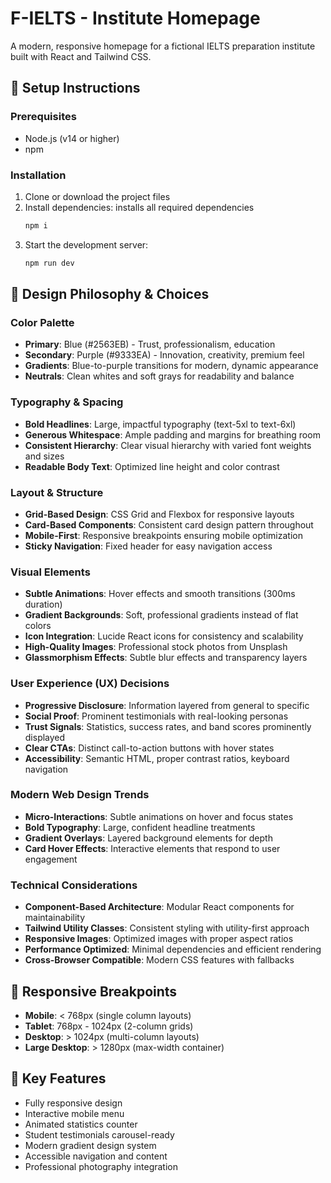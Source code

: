 # F-IELTS - Institute Homepage

A modern, responsive homepage for a fictional IELTS preparation institute built with React and Tailwind CSS.

## 🚀 Setup Instructions

### Prerequisites
- Node.js (v14 or higher)
- npm

### Installation
1. Clone or download the project files
2. Install dependencies: installs all required dependencies
   ```bash
   npm i
   ```
3. Start the development server:
   ```bash
   npm run dev
   ```

## 🎨 Design Philosophy & Choices

### Color Palette
- **Primary**: Blue (#2563EB) - Trust, professionalism, education
- **Secondary**: Purple (#9333EA) - Innovation, creativity, premium feel
- **Gradients**: Blue-to-purple transitions for modern, dynamic appearance
- **Neutrals**: Clean whites and soft grays for readability and balance

### Typography & Spacing
- **Bold Headlines**: Large, impactful typography (text-5xl to text-6xl)
- **Generous Whitespace**: Ample padding and margins for breathing room
- **Consistent Hierarchy**: Clear visual hierarchy with varied font weights and sizes
- **Readable Body Text**: Optimized line height and color contrast

### Layout & Structure
- **Grid-Based Design**: CSS Grid and Flexbox for responsive layouts
- **Card-Based Components**: Consistent card design pattern throughout
- **Mobile-First**: Responsive breakpoints ensuring mobile optimization
- **Sticky Navigation**: Fixed header for easy navigation access

### Visual Elements
- **Subtle Animations**: Hover effects and smooth transitions (300ms duration)
- **Gradient Backgrounds**: Soft, professional gradients instead of flat colors
- **Icon Integration**: Lucide React icons for consistency and scalability
- **High-Quality Images**: Professional stock photos from Unsplash
- **Glassmorphism Effects**: Subtle blur effects and transparency layers

### User Experience (UX) Decisions
- **Progressive Disclosure**: Information layered from general to specific
- **Social Proof**: Prominent testimonials with real-looking personas
- **Trust Signals**: Statistics, success rates, and band scores prominently displayed
- **Clear CTAs**: Distinct call-to-action buttons with hover states
- **Accessibility**: Semantic HTML, proper contrast ratios, keyboard navigation

### Modern Web Design Trends
- **Micro-Interactions**: Subtle animations on hover and focus states
- **Bold Typography**: Large, confident headline treatments
- **Gradient Overlays**: Layered background elements for depth
- **Card Hover Effects**: Interactive elements that respond to user engagement

### Technical Considerations
- **Component-Based Architecture**: Modular React components for maintainability
- **Tailwind Utility Classes**: Consistent styling with utility-first approach
- **Responsive Images**: Optimized images with proper aspect ratios
- **Performance Optimized**: Minimal dependencies and efficient rendering
- **Cross-Browser Compatible**: Modern CSS features with fallbacks

## 📱 Responsive Breakpoints
- **Mobile**: < 768px (single column layouts)
- **Tablet**: 768px - 1024px (2-column grids)
- **Desktop**: > 1024px (multi-column layouts)
- **Large Desktop**: > 1280px (max-width container)

## 🎯 Key Features
- Fully responsive design
- Interactive mobile menu
- Animated statistics counter
- Student testimonials carousel-ready
- Modern gradient design system
- Accessible navigation and content
- Professional photography integration
